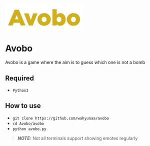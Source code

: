 <a href="https://github.com/wahyunaa/avobo"><img src="https://github.com/Wahyunaa/avobo/blob/main/zNf_assets/avobo.png" width="250"/></a>

# Avobo
Avobo is a game where the aim is to guess which one is not a bomb</p>


## Required
- `Python3`
## How to use
- `git clone https://github.com/wahyunaa/avobo`
- `cd Avobo/avobo`
- `python avobo.py`

> **_NOTE:_** Not all terminals support showing emotes regularly
